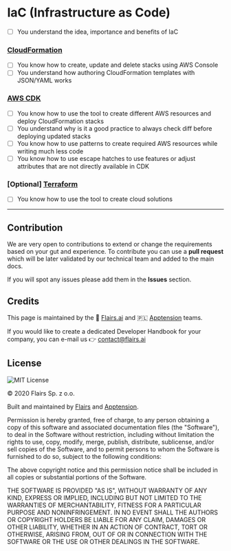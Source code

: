 IaC (Infrastructure as Code)
===

* [ ] You understand the idea, importance and benefits of IaC


### [CloudFormation](/Technical%20Stack/DevOps%20Developer/IaC.md#cloudformation)

* [ ] You know how to create, update and delete stacks using AWS Console
* [ ] You understand how authoring CloudFormation templates with JSON/YAML works

### [AWS CDK](/Technical%20Stack/DevOps%20Developer/IaC.md#cdk)

* [ ] You know how to use the tool to create different AWS resources and deploy CloudFormation stacks
* [ ] You understand why is it a good practice to always check diff before deploying updated stacks
* [ ] You know how to use patterns to create required AWS resources while writing much less code
* [ ] You know how to use escape hatches to use features or adjust attributes that are not directly available in CDK

### \[Optional\] [Terraform](/Technical%20Stack/DevOps%20Developer/IaC.md#terraform)
* [ ] You know how to use the tool to create cloud solutions

* * *

Contribution
------------

We are very open to contributions to extend or change the requirements based on your gut and experience. To contribute you can use a **pull request** which will be later validated by our technical team and added to the main docs.

If you will spot any issues please add them in the **Issues** section.

Credits
-------

This page is maintained by the 🔹 [Flairs.ai](http://Flairs.ai) and 🇵🇱 [Apptension](https://apptension.com) teams.

If you would like to create a dedicated Developer Handbook for your company, you can e-mail us 👉 [contact@flairs.ai](mailto:contact@flairs.ai)

License
-------

![MIT License](https://img.shields.io/badge/License-MIT-blue.svg)

© 2020 Flairs Sp. z o.o.

Built and maintained by [Flairs](https://www.flairs.ai) and [Apptension](https://apptension.com).

Permission is hereby granted, free of charge, to any person obtaining a copy of this software and associated documentation files (the "Software"), to deal in the Software without restriction, including without limitation the rights to use, copy, modify, merge, publish, distribute, sublicense, and/or sell copies of the Software, and to permit persons to whom the Software is furnished to do so, subject to the following conditions:

The above copyright notice and this permission notice shall be included in all copies or substantial portions of the Software.

THE SOFTWARE IS PROVIDED "AS IS", WITHOUT WARRANTY OF ANY KIND, EXPRESS OR IMPLIED, INCLUDING BUT NOT LIMITED TO THE WARRANTIES OF MERCHANTABILITY, FITNESS FOR A PARTICULAR PURPOSE AND NONINFRINGEMENT. IN NO EVENT SHALL THE AUTHORS OR COPYRIGHT HOLDERS BE LIABLE FOR ANY CLAIM, DAMAGES OR OTHER LIABILITY, WHETHER IN AN ACTION OF CONTRACT, TORT OR OTHERWISE, ARISING FROM, OUT OF OR IN CONNECTION WITH THE SOFTWARE OR THE USE OR OTHER DEALINGS IN THE SOFTWARE.